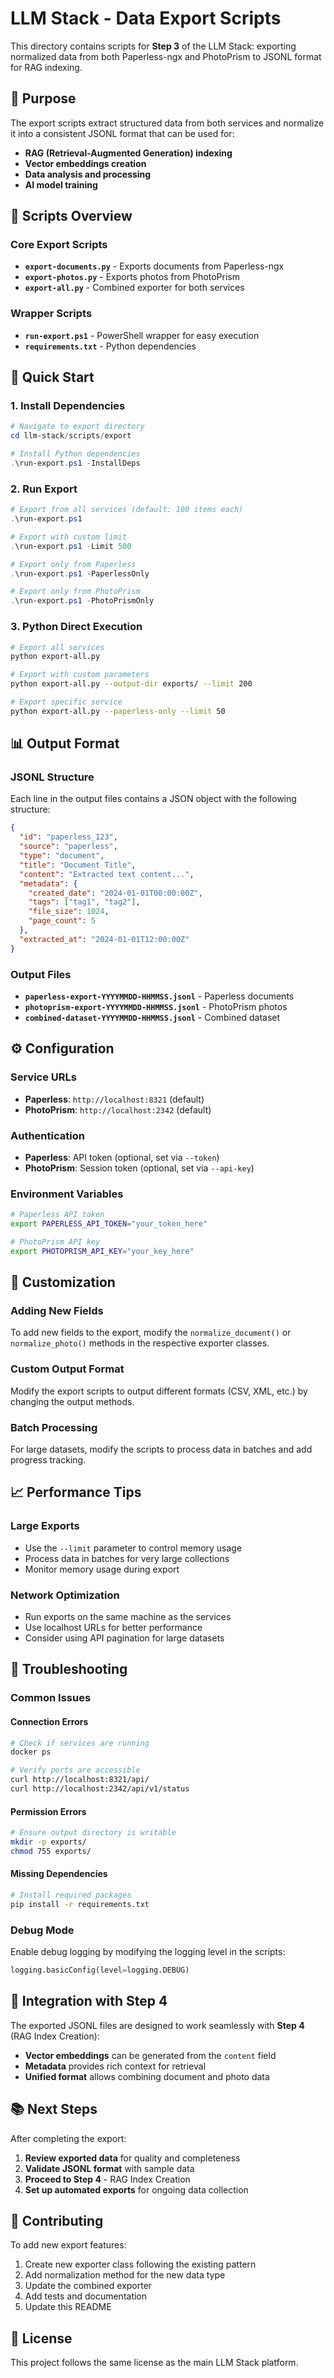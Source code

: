 # LLM Stack - Data Export Scripts

This directory contains scripts for **Step 3** of the LLM Stack: exporting normalized data from both Paperless-ngx and PhotoPrism to JSONL format for RAG indexing.

## 🎯 Purpose

The export scripts extract structured data from both services and normalize it into a consistent JSONL format that can be used for:
- **RAG (Retrieval-Augmented Generation) indexing**
- **Vector embeddings creation**
- **Data analysis and processing**
- **AI model training**

## 📁 Scripts Overview

### Core Export Scripts
- **`export-documents.py`** - Exports documents from Paperless-ngx
- **`export-photos.py`** - Exports photos from PhotoPrism
- **`export-all.py`** - Combined exporter for both services

### Wrapper Scripts
- **`run-export.ps1`** - PowerShell wrapper for easy execution
- **`requirements.txt`** - Python dependencies

## 🚀 Quick Start

### 1. Install Dependencies
```powershell
# Navigate to export directory
cd llm-stack/scripts/export

# Install Python dependencies
.\run-export.ps1 -InstallDeps
```

### 2. Run Export
```powershell
# Export from all services (default: 100 items each)
.\run-export.ps1

# Export with custom limit
.\run-export.ps1 -Limit 500

# Export only from Paperless
.\run-export.ps1 -PaperlessOnly

# Export only from PhotoPrism
.\run-export.ps1 -PhotoPrismOnly
```

### 3. Python Direct Execution
```bash
# Export all services
python export-all.py

# Export with custom parameters
python export-all.py --output-dir exports/ --limit 200

# Export specific service
python export-all.py --paperless-only --limit 50
```

## 📊 Output Format

### JSONL Structure
Each line in the output files contains a JSON object with the following structure:

```json
{
  "id": "paperless_123",
  "source": "paperless",
  "type": "document",
  "title": "Document Title",
  "content": "Extracted text content...",
  "metadata": {
    "created_date": "2024-01-01T00:00:00Z",
    "tags": ["tag1", "tag2"],
    "file_size": 1024,
    "page_count": 5
  },
  "extracted_at": "2024-01-01T12:00:00Z"
}
```

### Output Files
- **`paperless-export-YYYYMMDD-HHMMSS.jsonl`** - Paperless documents
- **`photoprism-export-YYYYMMDD-HHMMSS.jsonl`** - PhotoPrism photos
- **`combined-dataset-YYYYMMDD-HHMMSS.jsonl`** - Combined dataset

## ⚙️ Configuration

### Service URLs
- **Paperless**: `http://localhost:8321` (default)
- **PhotoPrism**: `http://localhost:2342` (default)

### Authentication
- **Paperless**: API token (optional, set via `--token`)
- **PhotoPrism**: Session token (optional, set via `--api-key`)

### Environment Variables
```bash
# Paperless API token
export PAPERLESS_API_TOKEN="your_token_here"

# PhotoPrism API key
export PHOTOPRISM_API_KEY="your_key_here"
```

## 🔧 Customization

### Adding New Fields
To add new fields to the export, modify the `normalize_document()` or `normalize_photo()` methods in the respective exporter classes.

### Custom Output Format
Modify the export scripts to output different formats (CSV, XML, etc.) by changing the output methods.

### Batch Processing
For large datasets, modify the scripts to process data in batches and add progress tracking.

## 📈 Performance Tips

### Large Exports
- Use the `--limit` parameter to control memory usage
- Process data in batches for very large collections
- Monitor memory usage during export

### Network Optimization
- Run exports on the same machine as the services
- Use localhost URLs for better performance
- Consider using API pagination for large datasets

## 🐛 Troubleshooting

### Common Issues

#### Connection Errors
```bash
# Check if services are running
docker ps

# Verify ports are accessible
curl http://localhost:8321/api/
curl http://localhost:2342/api/v1/status
```

#### Permission Errors
```bash
# Ensure output directory is writable
mkdir -p exports/
chmod 755 exports/
```

#### Missing Dependencies
```bash
# Install required packages
pip install -r requirements.txt
```

### Debug Mode
Enable debug logging by modifying the logging level in the scripts:
```python
logging.basicConfig(level=logging.DEBUG)
```

## 🔄 Integration with Step 4

The exported JSONL files are designed to work seamlessly with **Step 4** (RAG Index Creation):
- **Vector embeddings** can be generated from the `content` field
- **Metadata** provides rich context for retrieval
- **Unified format** allows combining document and photo data

## 📚 Next Steps

After completing the export:
1. **Review exported data** for quality and completeness
2. **Validate JSONL format** with sample data
3. **Proceed to Step 4** - RAG Index Creation
4. **Set up automated exports** for ongoing data collection

## 🤝 Contributing

To add new export features:
1. Create new exporter class following the existing pattern
2. Add normalization method for the new data type
3. Update the combined exporter
4. Add tests and documentation
5. Update this README

## 📄 License

This project follows the same license as the main LLM Stack platform.
